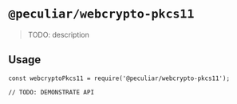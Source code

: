 # `@peculiar/webcrypto-pkcs11`

> TODO: description

## Usage

```
const webcryptoPkcs11 = require('@peculiar/webcrypto-pkcs11');

// TODO: DEMONSTRATE API
```

